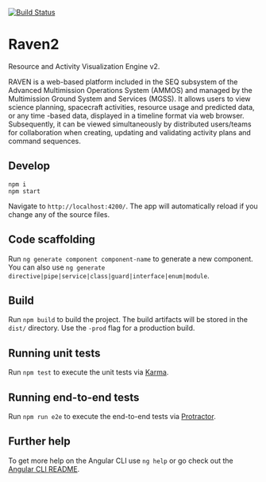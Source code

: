 [![Build Status](https://cae-jenkins2.jpl.nasa.gov/job/MPSA/job/SEQ/job/raven2/job/raven2%20build/job/master/badge/icon)](https://cae-jenkins2.jpl.nasa.gov/job/MPSA/job/SEQ/job/raven2/job/raven2%20build/job/master/) 



# Raven2

Resource and Activity Visualization Engine v2.

RAVEN is a web-based platform included in the SEQ subsystem of the Advanced Multimission Operations System (AMMOS) and managed by the Multimission Ground System and Services (MGSS). It allows users to view science planning, spacecraft activities, resource usage and predicted data, or any time -based data, displayed in a timeline format via web browser. Subsequently, it can be viewed simultaneously by distributed users/teams for collaboration when creating, updating and validating activity plans and command sequences.


## Develop

```
npm i
npm start
```

Navigate to `http://localhost:4200/`. The app will automatically reload if you change any of the source files.

## Code scaffolding

Run `ng generate component component-name` to generate a new component. You can also use `ng generate directive|pipe|service|class|guard|interface|enum|module`.

## Build

Run `npm build` to build the project. The build artifacts will be stored in the `dist/` directory. Use the `-prod` flag for a production build.

## Running unit tests

Run `npm test` to execute the unit tests via [Karma](https://karma-runner.github.io).

## Running end-to-end tests

Run `npm run e2e` to execute the end-to-end tests via [Protractor](http://www.protractortest.org/).

## Further help

To get more help on the Angular CLI use `ng help` or go check out the [Angular CLI README](https://github.com/angular/angular-cli/blob/master/README.md).

